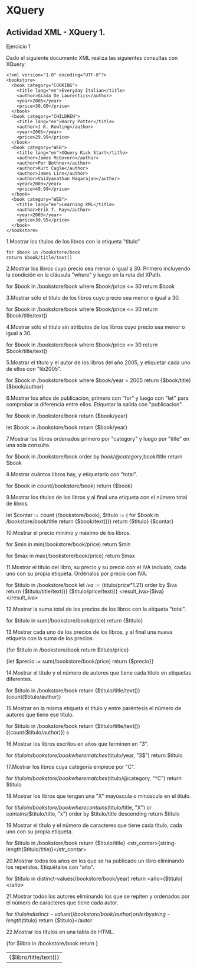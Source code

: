 # XQuery

## Actividad XML - XQuery 1.
Ejercicio 1

Dado el siguiente documento XML realiza las siguientes consultas con XQuery:

```
<?xml version="1.0" encoding="UTF-8"?>
<bookstore>
  <book category="COOKING">
    <title lang="en">Everyday Italian</title>
    <author>Giada De Laurentiis</author>
    <year>2005</year>
    <price>30.00</price>
  </book>
  <book category="CHILDREN">
    <title lang="en">Harry Potter</title>
    <author>J K. Rowling</author>
    <year>2005</year>
    <price>29.99</price>
  </book>
  <book category="WEB">
    <title lang="en">XQuery Kick Start</title>
    <author>James McGovern</author>
    <author>Per Bothner</author>
    <author>Kurt Cagle</author>
    <author>James Linn</author>
    <author>Vaidyanathan Nagarajan</author>
    <year>2003</year>
    <price>49.99</price>
  </book>
  <book category="WEB">
    <title lang="en">Learning XML</title>
    <author>Erik T. Ray</author>
    <year>2003</year>
    <price>39.95</price>
  </book>
</bookstore> 
```

1.Mostrar los títulos de los libros con la etiqueta "titulo"

```
for $book in /bookstore/book
return $book/title/text()
```

2.Mostrar los libros cuyo precio sea menor o igual a 30. Primero incluyendo la condición en la cláusula "where" y luego en la ruta del XPath.

for $book in /bookstore/book
where $book/price <= 30
return $book

3.Mostrar sólo el título de los libros cuyo precio sea menor o igual a 30.

for $book in /bookstore/book
where $book/price <= 30
return $book/title/text()

4.Mostrar sólo el título sin atributos de los libros cuyo precio sea menor o igual a 30.

for $book in /bookstore/book
where $book/price <= 30
return $book/title/text()

5.Mostrar el título y el autor de los libros del año 2005, y etiquetar cada uno de ellos con "lib2005".

for $book in /bookstore/book
where $book/year = 2005
return <lib2005>{$book/title}{$book/author}</lib2005>

6.Mostrar los años de publicación, primero con "for" y luego con "let" para comprobar la diferencia entre ellos. Etiquetar la salida con "publicacion".

for $book in /bookstore/book
return <publicacion>{$book/year}</publicacion>

let $book := /bookstore/book
return <publicacion>{$book/year}</publicacion>

7.Mostrar los libros ordenados primero por "category" y luego por "title" en una sola consulta.

for $book in /bookstore/book
order by $book/@category,$book/title
return $book

8.Mostrar cuántos libros hay, y etiquetarlo con "total".

for $book in count(/bookstore/book)
return <tolal>{$book}</tolal>

9.Mostrar los títulos de los libros y al final una etiqueta con el número total de libros.

let $contar := count (/bookstore/book),
    $titulo := (
      for $book in /bookstore/book/title 
      return <titulo>{$book/text()}</titulo>) 
return 
      <resultado>
        {$titulo}
        <total>{$contar}</total>
      </resultado>

10.Mostrar el precio mínimo y máximo de los libros.

for $min in min(/bookstore/book/price)
  return $min

for $max in max(/bookstore/book/price)
  return $max

11.Mostrar el título del libro, su precio y su precio con el IVA incluido, cada uno con su propia etiqueta. Ordénalos por precio con IVA.

for $titulo in /bookstore/book
let $iva := ($titulo/price*1.21)
order by $iva
   return <result>
          <titulo>{$titulo/title/text()}</titulo>
          <precio>{$titulo/price/text()}</precio>
          <result_iva>{$iva}</result_iva>
          </result>

12.Mostrar la suma total de los precios de los libros con la etiqueta "total".

for $titulo in sum(/bookstore/book/price)
   return <total>{$titulo}</total>

13.Mostrar cada uno de los precios de los libros, y al final una nueva etiqueta con la suma de los precios.

<libro>
{for $titulo in /bookstore/book
return $titulo/price}

{let $precio := sum(/bookstore/book/price)
return <total>{$precio}</total>}
</libro>

14.Mostrar el título y el número de autores que tiene cada título en etiquetas diferentes.

for $titulo in /bookstore/book
return <libro>
       <titulo>{$titulo/title/text()}</titulo>
       <autor>{count($titulo/author)}</autor>
       </libro>

15.Mostrar en la misma etiqueta el título y entre paréntesis el número de autores que tiene ese título.

for $titulo in /bookstore/book
return <libro>
       {$titulo/title/text()}
       ({count($titulo/author)})
       </libro>s

16.Mostrar los libros escritos en años que terminen en "3".

for $titulo in /bookstore/book
where matches($titulo/year, "3$")
return $titulo

17.Mostrar los libros cuya categoría empiece por "C".`

for $titulo in /bookstore/book
where matches($titulo/@category, "^C")
return $titulo

18.Mostrar los libros que tengan una "X" mayúscula o minúscula en el título.

for $titulo in /bookstore/book
where contains($titulo/title, "X") or contains($titulo/title, "x") order by $titulo/title descending
return $titulo

19.Mostrar el título y el número de caracteres que tiene cada título, cada uno con su propia etiqueta.

for $titulo in /bookstore/book
return <libro>
          {$titulo/title}
          <str_contar>{string-length($titulo/title)}</str_contar>
        </libro>

20.Mostrar todos los años en los que se ha publicado un libro eliminando los repetidos. Etiquétalos con "año".

for $titulo in distinct-values(/bookstore/book/year)
return <año>{$titulo}</año>

21.Mostrar todos los autores eliminando los que se repiten y ordenados por el número de caracteres que tiene cada autor.

for $titulo in distinct-values(/bookstore/book/author)
order by string-length($titulo)
return <autor>{$titulo}</autor

22.Mostrar los títulos en una tabla de HTML.

<table>
{for $libro in /bookstore/book
  return <tr><td>{$libro/title/text()}</td></tr>}
</table>